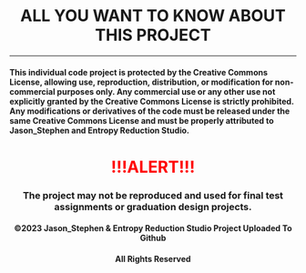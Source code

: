 #  <div align="center"> ALL YOU WANT TO KNOW ABOUT THIS PROJECT  </div>
---

#### This individual code project is protected by the Creative Commons License, allowing use, reproduction, distribution, or modification for non-commercial purposes only. Any commercial use or any other use not explicitly granted by the Creative Commons License is strictly prohibited. Any modifications or derivatives of the code must be released under the same Creative Commons License and must be properly attributed to Jason_Stephen and Entropy Reduction Studio.

<div align="center"><h1 style="color:red;"> !!!ALERT!!!</h1></div>
<div align="center"><h3>The project may not be reproduced and used for final test assignments or graduation design projects.</h3></div>

#### <div align="center">©2023 Jason_Stephen & Entropy Reduction Studio Project Uploaded To Github </div>
#### <div align="center">All Rights Reserved </div>
